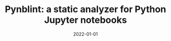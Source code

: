 ---
title: "Pynblint: a static analyzer for Python Jupyter notebooks"
collection: publications
category: conferences
permalink: /publication/2022-01-01-Pynblint-a-static-analyzer-for-Python-Jupyter-notebooks
date: 2022-01-01
venue: 'In Proc. of the 1st International Conference on AI Engineering: Software Engineering for AI, CAIN 2022, Pittsburgh, Pennsylvania, May 16-17, 2022'
paperurl: 'https://doi.org/10.1145/3522664.3528612'
citation: ' Luigi Quaranta,  Fabio Calefato,  Filippo Lanubile, &quot;Pynblint: a static analyzer for Python Jupyter notebooks.&quot; <i>In Proc. of the 1st International Conference on AI Engineering: Software Engineering for AI, CAIN 2022, Pittsburgh, Pennsylvania, May 16-17, 2022</i>, 2022.'
doi: https://doi.org/10.1145/3522664.3528612
---